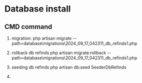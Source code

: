 # Database install
## CMD command
1. migration:
php artisan migrate --path=database\migrations\2024_09_17_042311_db_refinds1.php

2. rollback db refinds
php artisan migrate:rollback --path=database\migrations\2024_09_17_042311_db_refinds1.php

3. seeding db refinds
php artisan db:seed SeederDbRefinds
4. 
